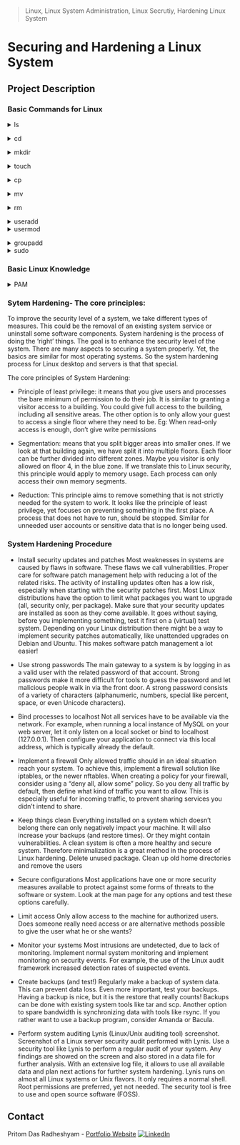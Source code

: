 <!-- PROJECT LOGO -->
<br />



> Linux, Linux System Administration, Linux Secrutiy, Hardening Linux System
<!-- ABOUT THE PROJECT -->

# Securing and Hardening a Linux System

## Project Description




<!-- Linux Theory -->
### Basic Commands for Linux

<details>
<summary>ls</summary><br><b>

The ls command is used to list files or directories in Linux and other Unix-based operating systems. Just like you navigate in your File explorer or Finder with a GUI, the ls command allows you to list all files or directories in the current directory by default, and further interact with them via the command line.

</b></details>

<details>
<summary>cd</summary><br><b>

The cd command will allow you to change directories. ... To navigate into the root directory, use "cd /" To navigate to your home directory, use "cd" or "cd ~" To navigate up one directory level, use "cd .." To navigate to the previous directory (or back), use "cd -"
</b></details>

<details>
<summary>mkdir</summary><br><b>

The mkdir command in the Unix, DOS, DR FlexOS, IBM OS/2, Microsoft Windows, and ReactOS operating systems is used to make a new directory.
</b></details>

<details>
<summary>touch</summary><br><b>

The touch command is a command line utility to update timestamps on files. UNIX and UNIX like operating systems store timestamp information for each file or folder including access time, modify time and change time. It is possible to modify timestamps using the touch command either to update a timestamp to the current time or to modify it to a date in the past.
</b></details>

<details>
<summary>cp</summary><br><b>

cp stands for copy. This command is used to copy files or group of files or directory. It creates an exact image of a file on a disk with different file name. cp command require at least two filenames in its arguments.
</b></details>

<details>
<summary>mv</summary><br><b>

The mv command (short from move) is used to rename and move and files and directories from one location to another. 
</b></details>

<details>
<summary>rm</summary><br><b>

rm stands for remove here. rm command is used to remove objects such as files, directories, symbolic links and so on from the file system like UNIX. To be more precise, rm removes references to objects from the filesystem, where those objects might have had multiple references (for example, a file with two different names). By default, it does not remove directories.
</b></details>


<details>
<summary>useradd</summary><br><b>
Only root or users with sudo privileges can use the useradd command to create new user accounts. When invoked, useradd creates a new user account according to the options specified on the command line and the default values set in the /etc/default/useradd file.
</b></details>


<details>
<summary>usermod</summary><br><b>
usermod command or modify user is a command in Linux that is used to change the properties of a user in Linux through the command line. After creating a user we have to sometimes change their attributes like password or login directory etc. so in order to do that we use the Usermod command. The infomration of a user is stored in the following files:

* /etc/passwd
* /etc/group
* /etc/shadow
* /etc/login.defs
* /etc/gshadow
* /etc/login.defs
  
When we execute usermod command in temrinal the command make the changes in these files itself.
</b></details>

<details>
<summary>groupadd</summary><br><b>
Groups in Linux refer to the user groups. In Linux, there can be many users of a single system, (normal user can take uid from 1000 to 60000, and one root user (uid 0) and 999 system users (uid 1 to 999)). In a scenario where there are many users, there might be some privileges that some users have and some don’t, and it becomes difficult to manage all the permissions at the individual user level. So using groups, we can group together a number of users, and set privileges and permissions for the entire group. groupadd command is used to create a new user group.
</b></details>

<details>
<summary>sudo</summary><br><b>
If you prefix “sudo” with any linux command, it will run that command with elevated privileges.  Elevated privileges are required to perform certain administrative tasks.  Someday you may wish to run a LAMP (Linux Apache MySQL PHP) server, and have to manually edit your config files.  You might also have to restart or reset the Apache web server or other service daemons.  You even need elevated privileges to shutdown or restart the computer. 
</b></details>


</b></details>











### Basic Linux Knowledge

<details>
<summary>PAM</summary><br><b>

Linux Pluggable Authentication Modules (PAM) is a suite of libraries that allows a Linux system administrator to configure methods to authenticate users. It provides a flexible and centralized way to switch authentication methods for secured applications by using configuration files instead of changing application code. There are Linux PAM libraries allowing authentication using methods such as local passwords, LDAP, or fingerprint readers. Linux PAM is evolved from the Unix Pluggable Authentication Modules architecture.
  
Linux-PAM separates the tasks of authentication into four independent management groups:

* account modules check that the specified account is a valid authentication target under current conditions. This may include conditions like account expiration, time of day, and that the user has access to the requested service.
* authentication modules verify the user's identity, for example by requesting and checking a password or other secret. They may also pass authentication information on to other systems like a keyring.
* password modules are responsible for updating passwords, and are generally coupled to modules employed in the authentication step. They may also be used to enforce strong passwords.
* session modules define actions that are performed at the beginning and end of sessions. A session starts after the user has successfully authenticated.

</b></details>


### Sytem Hardening- The core principles:
To improve the security level of a system, we take different types of measures. This could be the removal of an existing system service or uninstall some software components. System hardening is the process of doing the ‘right’ things. The goal is to enhance the security level of the system. There are many aspects to securing a system properly. Yet, the basics are similar for most operating systems. So the system hardening process for Linux desktop and servers is that that special.

The core principles of System Hardening:

* Principle of least privilege: it means that you give users and processes the bare minimum of permission to do their job. It is similar to granting a visitor access to a building. You could give full access to the building, including all sensitive areas. The other option is to only allow your guest to access a single floor where they need to be. Eg: When read-only access is enough, don’t give write permissions

* Segmentation: means that you split bigger areas into smaller ones. If we look at that building again, we have split it into multiple floors. Each floor can be further divided into different zones. Maybe you visitor is only allowed on floor 4, in the blue zone. If we translate this to Linux security, this principle would apply to memory usage. Each process can only access their own memory segments.
* Reduction: This principle aims to remove something that is not strictly needed for the system to work. It looks like the principle of least privilege, yet focuses on preventing something in the first place. A process that does not have to run, should be stopped. Similar for unneeded user accounts or sensitive data that is no longer being used.

### System Hardening Procedure
* Install security updates and patches
Most weaknesses in systems are caused by flaws in software. These flaws we call vulnerabilities. Proper care for software patch management help with reducing a lot of the related risks. The activity of installing updates often has a low risk, especially when starting with the security patches first. Most Linux distributions have the option to limit what packages you want to upgrade (all, security only, per package). Make sure that your security updates are installed as soon as they come available. It goes without saying, before you implementing something, test it first on a (virtual) test system. Depending on your Linux distribution there might be a way to implement security patches automatically, like unattended upgrades on Debian and Ubuntu. This makes software patch management a lot easier!

* Use strong passwords
The main gateway to a system is by logging in as a valid user with the related password of that account. Strong passwords make it more difficult for tools to guess the password and let malicious people walk in via the front door. A strong password consists of a variety of characters (alphanumeric, numbers, special like percent, space, or even Unicode characters).

* Bind processes to localhost
Not all services have to be available via the network. For example, when running a local instance of MySQL on your web server, let it only listen on a local socket or bind to localhost (127.0.0.1). Then configure your application to connect via this local address, which is typically already the default.

* Implement a firewall
Only allowed traffic should in an ideal situation reach your system. To achieve this, implement a firewall solution like iptables, or the newer nftables. When creating a policy for your firewall, consider using a “deny all, allow some” policy. So you deny all traffic by default, then define what kind of traffic you want to allow. This is especially useful for incoming traffic, to prevent sharing services you didn’t intend to share.


* Keep things clean
Everything installed on a system which doesn’t belong there can only negatively impact your machine. It will also increase your backups (and restore times). Or they might contain vulnerabilities. A clean system is often a more healthy and secure system. Therefore minimalization is a great method in the process of Linux hardening. Delete unused package. Clean up old home directories and remove the users

* Secure configurations
Most applications have one or more security measures available to protect against some forms of threats to the software or system. Look at the man page for any options and test these options carefully.

* Limit access
Only allow access to the machine for authorized users. Does someone really need access or are alternative methods possible to give the user what he or she wants?

* Monitor your systems
Most intrusions are undetected, due to lack of monitoring. Implement normal system monitoring and implement monitoring on security events. For example, the use of the Linux audit framework increased detection rates of suspected events.

* Create backups (and test!)
Regularly make a backup of system data. This can prevent data loss. Even more important, test your backups. Having a backup is nice, but it is the restore that really counts! Backups can be done with existing system tools like tar and scp. Another option to spare bandwidth is synchronizing data with tools like rsync. If you rather want to use a backup program, consider Amanda or Bacula.

* Perform system auditing
Lynis (Linux/Unix auditing tool) screenshot. Screenshot of a Linux server security audit performed with Lynis. Use a security tool like Lynis to perform a regular audit of your system. Any findings are showed on the screen and also stored in a data file for further analysis. With an extensive log file, it allows to use all available data and plan next actions for further system hardening. Lynis runs on almost all Linux systems or Unix flavors. It only requires a normal shell. Root permissions are preferred, yet not needed. The security tool is free to use and open source software (FOSS).


<!-- CONTACT -->

## Contact

Pritom Das Radheshyam - [Portfolio Website](https://pritom.uwu.ai/)
[![LinkedIn][linkedin-shield]][linkedin-url]  





<!-- MARKDOWN LINKS & IMAGES -->
<!-- https://www.markdownguide.org/basic-syntax/#reference-style-links -->

[linkedin-shield]: https://img.shields.io/badge/-LinkedIn-black.svg?style=flat-square&logo=linkedin&colorB=555
[linkedin-url]: https://www.linkedin.com/in/you-found-pritom
[product-screenshot]: images/screenshot.jpg

